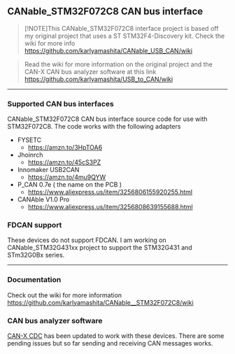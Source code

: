 ## CANable_STM32F072C8 CAN bus interface
> [!NOTE]This CANable_STM32F072C8 interface project is based off my original project that uses a ST STM32F4-Discovery kit. Check the wiki for more info https://github.com/karlyamashita/CANable_USB_CAN/wiki

> Read the wiki for more information on the original project and the CAN-X CAN bus analyzer software at this link https://github.com/karlyamashita/USB_to_CAN/wiki

---
### Supported CAN bus interfaces
CANable_STM32F072C8 CAN bus interface source code for use with STM32F072C8. The code works with the following adapters

* FYSETC
    * https://amzn.to/3HpTOA6
* Jhoinrch
    * https://amzn.to/45cS3PZ
* Innomaker USB2CAN
    * https://amzn.to/4mu9QYW 
* P_CAN 0.7e ( the name on the PCB )
    * https://www.aliexpress.us/item/3256806155920255.html 
* CANAble V1.0 Pro
    * https://www.aliexpress.us/item/3256808639155688.html

### FDCAN support
These devices do not support FDCAN. I am working on CANable_STM32G431xx project to support the STM32G431 and STm32G0Bx series.

---
### Documentation
Check out the wiki for more information https://github.com/karlyamashita/CANable__STM32F072C8/wiki

### CAN bus analyzer software
[CAN-X CDC](https://github.com/karlyamashita/CAN-X) has been updated to work with these devices. There are some pending issues but so far sending and receiving CAN messages works.
